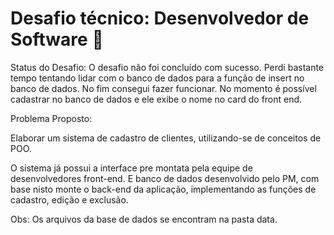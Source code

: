 
# Desafio técnico: Desenvolvedor de Software 🚀

Status do Desafio:
O desafio não foi concluído com sucesso. Perdi bastante tempo tentando lidar com o banco de dados para a função de insert no banco de dados. No fim consegui fazer funcionar.
No momento é possível cadastrar no banco de dados e ele exibe o nome no card do front end.



Problema Proposto: 

Elaborar um sistema de cadastro de clientes, utilizando-se de conceitos de POO.

O sistema já possui a interface pre montata pela equipe de desenvolvedores front-end.
E banco de dados desenvolvido pelo PM, com base nisto monte o back-end da aplicação, implementando as funções de cadastro, edição e exclusão.


Obs:
Os arquivos da base de dados se encontram na pasta data.
